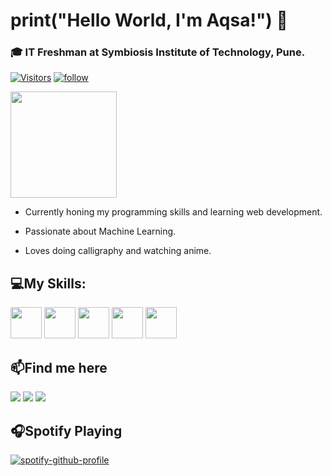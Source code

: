 # print("Hello World, I'm Aqsa!") 👋
### 🎓 IT Freshman at Symbiosis Institute of Technology, Pune.

[![Visitors](https://visitor-badge.glitch.me/badge?page_id=aqsakazi.aqsakazi)](https://github.com/aqsakazi)
[![follow](https://img.shields.io/github/followers/aqsakazi)](https://github.com/aqsakazi?tab=followers)

<img src="https://camo.githubusercontent.com/9ed64b042a76b8a97016e877cbaee0d6df224a148034afef658d841cf0cd1791/68747470733a2f2f63756c746f667468657061727479706172726f742e636f6d2f706172726f74732f68642f6c6170746f705f706172726f742e676966" width="170" height="170">

- Currently honing my programming skills and learning web development.
 
- Passionate about Machine Learning.

- Loves doing calligraphy and watching anime.

## 💻My Skills:

<img src="https://camo.githubusercontent.com/aa96ee3a3352c9c3c2161d3e95698d0885a277ab85d617fe77912627d37a3959/68747470733a2f2f6564656e742e6769746875622e696f2f537570657254696e7949636f6e732f696d616765732f7376672f707974686f6e2e737667" height="50" width="50">   <img src="https://camo.githubusercontent.com/1141fa873ae7371cd6b723fef0cd57ca14923123983844571416854b7f5e8fb6/68747470733a2f2f6564656e742e6769746875622e696f2f537570657254696e7949636f6e732f696d616765732f7376672f63706c7573706c75732e737667" height="50" width="50">   <img src="https://camo.githubusercontent.com/72e5df59529a42423d671ba4c02bfb327d917517bfff18595c5e5dc17a5abece/68747470733a2f2f6564656e742e6769746875622e696f2f537570657254696e7949636f6e732f696d616765732f7376672f68746d6c352e737667" height="50" width="50">   <img src="https://camo.githubusercontent.com/b788527f604d8e727fcc90d721984125bced85c8a1c9f8da69c6c4a3e51df3c5/68747470733a2f2f6564656e742e6769746875622e696f2f537570657254696e7949636f6e732f696d616765732f7376672f637373332e737667" height="50" width="50"> <img src="https://camo.githubusercontent.com/9496882abd182958bcea4238ab44f7eb8928d7a4144c150f18f6c55ceb9b4490/68747470733a2f2f6564656e742e6769746875622e696f2f537570657254696e7949636f6e732f696d616765732f7376672f6a6176617363726970742e737667" height="50" width="50">

## 📫Find me here

<a href="https://www.linkedin.com/in/aqsakazi/"><img src="https://img.shields.io/badge/LinkedIn-0077B5?style=for-the-badge&logo=linkedin&logoColor=white"></a>
<a href="mailto:aqsazim786@gmail.com? subject=Via Github"><img src="https://img.shields.io/badge/Gmail-D14836?style=for-the-badge&logo=gmail&logoColor=white"></a>
<a href="https://open.spotify.com/user/l9d8j7jm61youphsryvmjunk4?si=1022c8b56f064b3f"><img src="https://img.shields.io/badge/Spotify-1ED760?&style=for-the-badge&logo=spotify&logoColor=white"></a>


## 🎧Spotify Playing 
[![spotify-github-profile](https://spotify-github-profile.vercel.app/api/view?uid=l9d8j7jm61youphsryvmjunk4&cover_image=true&theme=novatorem)](https://github.com/kittinan/spotify-github-profile)
